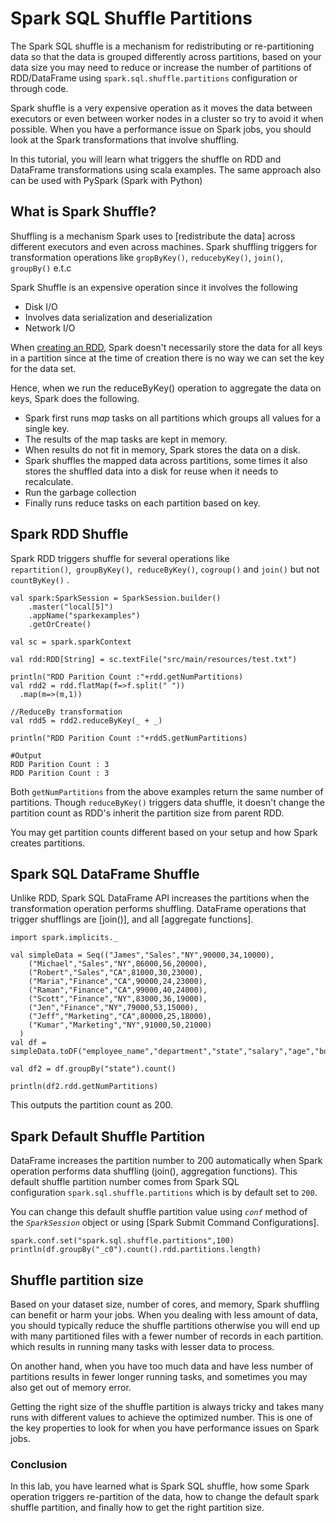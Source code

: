 

Spark SQL Shuffle Partitions
============================



The Spark SQL shuffle is a mechanism for redistributing or
re-partitioning data so that the data is grouped differently across
partitions, based on your data size you may need to reduce or increase
the number of partitions of RDD/DataFrame using
`spark.sql.shuffle.partitions` configuration or through code.



Spark shuffle is a very expensive operation as it moves the data between
executors or even between worker nodes in a cluster so try to avoid it
when possible. When you have a performance issue on Spark jobs, you
should look at the Spark transformations that involve shuffling.

In this tutorial, you will learn what triggers the shuffle on RDD and
DataFrame transformations using scala examples. The same approach also
can be used with PySpark (Spark with Python)



What is Spark Shuffle?
---------------------------------------------------------------------------------------

Shuffling is a mechanism Spark uses to [redistribute the
data]
across different executors and even across machines. Spark shuffling
triggers for transformation operations like `gropByKey()`,
`reducebyKey()`, `join()`, `groupBy()` e.t.c

Spark Shuffle is an expensive operation since it involves the following

-   Disk I/O
-   Involves data serialization and deserialization
-   Network I/O

When [creating an
RDD](),
Spark doesn't necessarily store the data for all keys in a partition
since at the time of creation there is no way we can set the key for the
data set.



Hence, when we run the reduceByKey() operation to aggregate the data on
keys, Spark does the following.

-   Spark first runs m*ap* tasks on all partitions which groups all
    values for a single key.
-   The results of the map tasks are kept in memory.
-   When results do not fit in memory, Spark stores the data on a disk.
-   Spark shuffles the mapped data across partitions, some times it also
    stores the shuffled data into a disk for reuse when it needs to
    recalculate.
-   Run the garbage collection
-   Finally runs reduce tasks on each partition based on key.

Spark RDD Shuffle
------------------------------------------------------------------------------

Spark RDD triggers shuffle for several operations like
`repartition()`,  `groupByKey()`,  `reduceByKey()`,
`cogroup()` and `join()` but not `countByKey()` .

```
val spark:SparkSession = SparkSession.builder()
    .master("local[5]")
    .appName("sparkexamples")
    .getOrCreate()

val sc = spark.sparkContext

val rdd:RDD[String] = sc.textFile("src/main/resources/test.txt")

println("RDD Parition Count :"+rdd.getNumPartitions)
val rdd2 = rdd.flatMap(f=>f.split(" "))
  .map(m=>(m,1))

//ReduceBy transformation
val rdd5 = rdd2.reduceByKey(_ + _)

println("RDD Parition Count :"+rdd5.getNumPartitions)

#Output
RDD Parition Count : 3
RDD Parition Count : 3
```



Both `getNumPartitions` from the above examples return the same number
of partitions. Though `reduceByKey()` triggers data shuffle, it doesn't
change the partition count as RDD's inherit the partition size from
parent RDD.






You may get partition counts different based on your setup and how Spark
creates partitions.

Spark SQL DataFrame Shuffle
--------------------------------------------------------------------------------------------------

Unlike RDD, Spark SQL DataFrame API increases the partitions when the
transformation operation performs shuffling. DataFrame operations that
trigger shufflings are
[join()],
and all [aggregate
functions].

```
import spark.implicits._

val simpleData = Seq(("James","Sales","NY",90000,34,10000),
    ("Michael","Sales","NY",86000,56,20000),
    ("Robert","Sales","CA",81000,30,23000),
    ("Maria","Finance","CA",90000,24,23000),
    ("Raman","Finance","CA",99000,40,24000),
    ("Scott","Finance","NY",83000,36,19000),
    ("Jen","Finance","NY",79000,53,15000),
    ("Jeff","Marketing","CA",80000,25,18000),
    ("Kumar","Marketing","NY",91000,50,21000)
  )
val df = simpleData.toDF("employee_name","department","state","salary","age","bonus")

val df2 = df.groupBy("state").count()

println(df2.rdd.getNumPartitions)
```



This outputs the partition count as 200.

Spark Default Shuffle Partition
----------------------------------------------------------------------------------------------------------

DataFrame increases the partition number to 200 automatically when Spark
operation performs data shuffling (join(), aggregation functions). This
default shuffle partition number comes from Spark SQL
configuration `spark.sql.shuffle.partitions` which is by default set to
`200`.

You can change this default shuffle partition value using
*`conf`* method of the *`SparkSession`* object or using [Spark Submit
Command
Configurations].

```
spark.conf.set("spark.sql.shuffle.partitions",100)
println(df.groupBy("_c0").count().rdd.partitions.length)
```



Shuffle partition size
----------------------------------------------------------------------------------------

Based on your dataset size, number of cores, and memory, Spark shuffling
can benefit or harm your jobs. When you dealing with less amount of
data, you should typically reduce the shuffle partitions otherwise you
will end up with many partitioned files with a fewer number of records
in each partition. which results in running many tasks with lesser data
to process.

On another hand, when you have too much data and have less number of
partitions results in fewer longer running tasks, and sometimes you may
also get out of memory error.

Getting the right size of the shuffle partition is always tricky and
takes many runs with different values to achieve the optimized number.
This is one of the key properties to look for when you have performance
issues on Spark jobs.

### Conclusion

In this lab, you have learned what is Spark SQL shuffle, how some
Spark operation triggers re-partition of the data, how to change the
default spark shuffle partition, and finally how to get the right
partition size.
